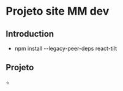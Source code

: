# Projeto site MM dev

<!-- ![Portfolio]() -->

## Introduction

- npm install --legacy-peer-deps react-tilt

## Projeto

⭐
